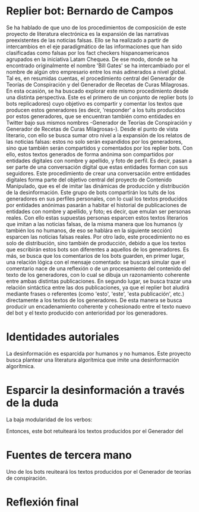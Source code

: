 # Replier bot: Bernardo de Campos

Se ha hablado de que uno de los procedimientos de composición de este proyecto de literatura electrónica es la expansión de las narrativas preexistentes de las noticias falsas. Ello se ha realizado a partir de intercambios en el eje paradigmático de las informaciones que han sido clasificadas como falsas por los fact checkers hispanoamericanos agrupados en la iniciativa Latam Chequea. De ese modo, donde se ha encontrado originalmente el nombre 'Bill Gates' se ha intercambiado por el nombre de algún otro empresario entre los más adinerados a nivel global. Tal es, en resumidas cuentas, el procedimiento central del Generador de Teorías de Conspiración y del Generador de Recetas de Curas Milagrosas. En esta ocasión, se ha buscado explorar este mismo procedimiento desde una distinta perspectiva.
Este es el primero de un conjunto de replier bots (o bots replicadores) cuyo objetivo es compartir y comentar los textos que producen estos generadores (es decir, 'responder' a los tuits producidos por estos generadores, que se encuentran también como entidades en Twitter bajo sus mismos nombres -Generador de Teorías de Conspiración y Generador de Recetas de Curas Milagrosas-). Desde el punto de vista literario, con ello se busca sumar otro nivel a la expansión de los relatos de las noticias falsas: estos no solo serán expandidos por los generadores, sino que también serán compartidos y comentados por los replier bots. Con ello, estos textos generados de forma anónima son compartidos por entidades digitales con nombre y apellido, y foto de perfil. Es decir, pasan a ser parte de una conversación digital que estas entidades forman con sus seguidores.
Este procedimiento de crear una conversación entre entidades digitales forma parte del objetivo central del proyecto de Contenido Manipulado, que es el de imitar las dinámicas de producción y distribución de la desinformación. Este grupo de bots compartirán los tuits de los generadores en sus perfiles personales, con lo cual los textos producidos por entidades anónimas pasarán a habitar el historial de publicaciones de entidades con nombre y apellido, y foto; es decir, que emulan ser personas reales. Con ello estas supuestas personas esparcen estos textos literarios que imitan a las noticias falsas, de la misma manera que los humanos (y también los no humanos, de eso se hablára en la siguiente sección) esparcen las noticias falsas reales. 
Por otro lado, este procedimiento no es solo de distribución, sino también de producción, debido a que los textos que escribirán estos bots son diferentes a aquellos de los generadores. Es más, se busca que los comentarios de los bots guarden, en primer lugar, una relación lógica con el mensaje comentado: se buscará simular que el comentario nace de una reflexión o de un procesamiento del contenido del texto de los generadores, con lo cual se dibuja un razonamiento coherente entre ambas distintas publicaciones. En segundo lugar, se busca trazar una relación sintáctica entre las dos publicaciones, ya que el replier bot aludirá mediante frases o referentes (como 'esto', 'este', 'esta publicación', etc.) directamente a los textos de los generadores. De esta manera se busca producir un encadenamiento coherente y cohesionado entre el texto nuevo del bot y el texto producido con anterioridad por los generadores.  

# Identidades autoriales

La desinformación es esparcida por humanos y no humanos.
Este proyecto busca plantear una literatura algorítmica que imite una desinformación algorítmica.

# Esparcir la desinformación a través de la duda 

La baja modularidad de los verbos: 

Entonces, este bot retuiteará los textos producidos por el Generador del 

# Fuentes de tercera mano 

Uno de los bots reuiteará los textos producidos por el Generador de teorías de conspiración.

# Reflexión final

